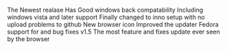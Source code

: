 The Newest realase
Has Good windows back compatability Including windows vista and later support 
Finally changed to inno setup with no upload problems to github
New browser icon
Improved the updater
Fedora support for
and bug fixes
v1.5 The most feature and fixes update ever seen by the browser